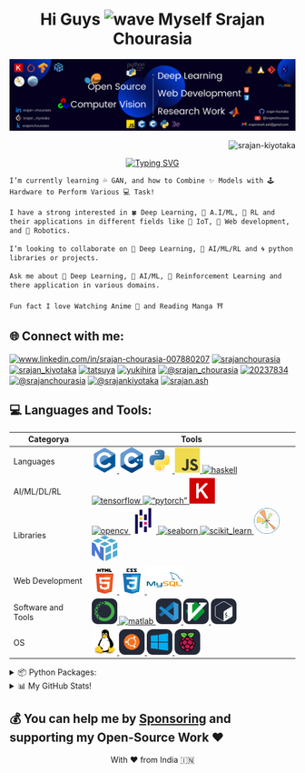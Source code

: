 <h1 align="center">Hi Guys <img src="https://emoji.discord.st/emojis/3d96defc-3ca3-4964-9393-9b72a3a0e549.gif" width="64px" height="64px" alt="wave"> Myself Srajan Chourasia</h1>

<img src='resources/Srajan Banner.png' alt='Srajan Banner'>

<!-- <br> -->

<p align="right"> <img src="https://komarev.com/ghpvc/?username=srajan-kiyotaka&label=Landed%20on%20my%20planet!&color=5bb1e6&style=plastic" alt="srajan-kiyotaka"/></p>

<!-- [![Typing SVG](https://readme-typing-svg.demolab.com?font=poppins&weight=600&size=28&duration=4500&pause=1000&vCenter=true&random=false&width=512&height=40&lines=I+am+passionate+about;AI%2FML;Deep+Learning;Computer+Vision;Reinforcement+Learning;Research+Work;Web+Development;Open+Source+Contribution;DSA+(Leetcode))](https://git.io/typing-svg) -->


<p align = center>
<a href="https://git.io/typing-svg"><img src="https://readme-typing-svg.demolab.com?font=poppins&weight=600&size=28&duration=4500&pause=1000&center=true&vCenter=true&random=false&width=512&height=40&lines=I+am+passionate+about;AI%2FML;Deep+Learning;Computer+Vision;Reinforcement+Learning;Research+Work;Web+Development;Open+Source+Contribution;DSA+(Leetcode)" alt="Typing SVG" /></a>
</p>


<!-- <p>
<img src = 'resources/working.gif' align = 'right' width = 400>
</p> -->

```
I’m currently learning 💦 GAN, and how to Combine ✨ Models with 🕹️ Hardware to Perform Various 💻 Task!

I have a strong interested in 🍀 Deep Learning, 🍂 A.I/ML, 🔖 RL and their applications in different fields like 🌌 IoT, 🎍 Web development, and 🤖 Robotics.

I’m looking to collaborate on 🐬 Deep Learning, 🎴 AI/ML/RL and 🌀 python libraries or projects.

Ask me about 🧊 Deep Learning, 🔮 AI/ML, 🍣 Reinforcement Learning and there application in various domains.

Fun fact I love Watching Anime 🎐 and Reading Manga ⛩️
```

<!-- <h2 align="center"><I>A passionate AI developer from India.</I></h2> -->

<!-- ## 🎓 Student at [IIT Goa ](https://iitgoa.ac.in/)<a href="https://emoji.gg/emoji/1251-inferna-satisfied"><img src="https://emoji.gg/assets/emoji/1251-inferna-satisfied.png" width="60px" height="60px" alt="inferna_satisfied"></a> -->



<!-- <p align="left"> <a href="https://github.com/ryo-ma/github-profile-trophy"><img src="https://github-profile-trophy.vercel.app/?username=srajan-kiyotaka" alt="srajan-kiyotaka" /></a> 
</p> -->

<!-- <br> -->

<h2 align="left">🌐 Connect with me:</h2>
<p align="left">
<a href="https://www.linkedin.com/in/srajan-chourasia/" target="blank"><img align="center" src="https://raw.githubusercontent.com/rahuldkjain/github-profile-readme-generator/master/src/images/icons/Social/linked-in-alt.svg" alt="www.linkedin.com/in/srajan-chourasia-007880207" height="35" width="45" /></a>
<a href="https://kaggle.com/srajanchourasia" target="blank"><img align="center" src="https://raw.githubusercontent.com/rahuldkjain/github-profile-readme-generator/master/src/images/icons/Social/kaggle.svg" alt="srajanchourasia" height="35" width="45" /></a>
<a href="https://www.leetcode.com/srajan_kiyotaka" target="blank"><img align="center" src="https://raw.githubusercontent.com/rahuldkjain/github-profile-readme-generator/master/src/images/icons/Social/leet-code.svg" alt="srajan_kiyotaka" height="35" width="45"/></a>
<a href="https://www.codechef.com/users/tatsuya" target="blank"><img align="center" src="https://cdn.jsdelivr.net/npm/simple-icons@3.1.0/icons/codechef.svg" alt="tatsuya" height="35" width="45"/></a>
<a href="https://codeforces.com/profile/yukihira" target="blank"><img align="center" src="https://raw.githubusercontent.com/rahuldkjain/github-profile-readme-generator/master/src/images/icons/Social/codeforces.svg" alt="yukihira" height="35" width="45" /></a>
<a href="https://www.hackerrank.com/srajan_chourasia" target="blank"><img align="center" src="https://raw.githubusercontent.com/rahuldkjain/github-profile-readme-generator/master/src/images/icons/Social/hackerrank.svg" alt="@srajan_chourasia" height="35" width="45" /></a>
<a href="https://stackoverflow.com/users/20237834" target="blank"><img align="center" src="https://raw.githubusercontent.com/rahuldkjain/github-profile-readme-generator/master/src/images/icons/Social/stack-overflow.svg" alt="20237834" height="40" width="50" /></a>
<!-- <a href="https://hashnode.com/@srajankiyotaka" target="blank"><img align="center" src="https://raw.githubusercontent.com/rahuldkjain/github-profile-readme-generator/master/src/images/icons/Social/hashnode.svg" alt="@srajankiyotaka" height="35" width="45"/></a> -->
<!-- <a href="https://medium.com/@srajanstark.ash" target="blank"><img align="center" src="https://raw.githubusercontent.com/rahuldkjain/github-profile-readme-generator/master/src/images/icons/Social/medium.svg" alt="@srajanstark.ash" height="35" width="45"/></a>   -->
<!-- <a href="https://dev.to/srajankiyotaka" target="blank"><img align="center" src="https://raw.githubusercontent.com/rahuldkjain/github-profile-readme-generator/master/src/images/icons/Social/devto.svg" alt="srajankiyotaka" height="35" width="45"/></a> -->
<a href="https://www.youtube.com/@srajanchourasia" target="blank"><img align="center" src="https://raw.githubusercontent.com/rahuldkjain/github-profile-readme-generator/master/src/images/icons/Social/youtube.svg" alt="@srajanchourasia" height="35" width="45"/></a>
<a href="https://twitter.com/@srajankiyotaka" target="blank"><img align="center" src="https://raw.githubusercontent.com/rahuldkjain/github-profile-readme-generator/master/src/images/icons/Social/twitter.svg" alt="@srajankiyotaka" height="35" width="45"/></a>
<a href="https://instagram.com/srajan.ash" target="blank"><img align="center" src="https://raw.githubusercontent.com/rahuldkjain/github-profile-readme-generator/master/src/images/icons/Social/instagram.svg" alt="srajan.ash" height="35" width="45" /></a>   
</p>


<h2 align="left">💻 Languages and Tools:</h2>


<!-- New style display -->

| Categorya | Tools |
|-----------|-------|
| Languages | <a href="https://www.cprogramming.com/" target="_blank" rel="noreferrer"> <img src="https://raw.githubusercontent.com/devicons/devicon/master/icons/c/c-original.svg" alt="c" width="45" height="45"/> </a>  <a href="https://www.w3schools.com/cpp/" target="_blank" rel=“noreferrer”> <img src="https://raw.githubusercontent.com/devicons/devicon/master/icons/cplusplus/cplusplus-original.svg" alt=“cplusplus” style="width:45px;height:auto;" /></a> <a href="https://www.python.org" target="_blank" rel="noreferrer"> <img src="https://raw.githubusercontent.com/devicons/devicon/master/icons/python/python-original.svg" alt="python" width="45" height="45"/> </a> <a href="https://developer.mozilla.org/en-US/docs/Web/JavaScript" title= "javascript" et="_blank"> <img src="https://raw.githubusercontent.com/devicons/devicon/master/icons/javascript/javascript-original.svg" alt="javascript" width="45" height="45"/> </a> <a href="https://www.haskell.org/" target="_blank" rel="noreferrer"> <img src="https://upload.wikimedia.org/wikipedia/commons/1/1c/Haskell-Logo.svg" alt="haskell" width="45" height="45"/> </a> |
| AI/ML/DL/RL | <a href="https://www.tensorflow.org" target="_blank" rel="noreferrer"> <img src="https://www.vectorlogo.zone/logos/tensorflow/tensorflow-icon.svg" alt="tensorflow" width="45" height="45"/> </a> <a href="https://pytorch.org/" target="_blank" rel=“noreferrer”> <img src="https://www.vectorlogo.zone/logos/pytorch/pytorch-icon.svg" alt=“pytorch” style="width:45px;height:auto;" /> </a> <a href="https://keras.io/" target="_blank" rel=“noreferrer”> <img src="resources/Keras.png" alt=“keras” style="width:45px;height:auto;" /> </a> |
| Libraries | <a href="https://opencv.org/" target="_blank" rel="noreferrer"> <img src="https://www.vectorlogo.zone/logos/opencv/opencv-icon.svg" alt="opencv" width="45" height="45"/> </a> <a href="https://pandas.pydata.org/" target="_blank" rel="noreferrer"> <img src="https://raw.githubusercontent.com/devicons/devicon/2ae2a900d2f041da66e950e4d48052658d850630/icons/pandas/pandas-original.svg" alt="pandas" width="45" height="45"/> </a> <a href="https://seaborn.pydata.org/" target="_blank" rel="noreferrer"> <img src="https://seaborn.pydata.org/_images/logo-mark-lightbg.svg" alt="seaborn" width="45" height="45"/> </a> <a href="https://scikit-learn.org/" target="_blank" rel="noreferrer"> <img src="https://upload.wikimedia.org/wikipedia/commons/0/05/Scikit_learn_logo_small.svg" alt="scikit_learn" width="65" height="55"/> </a> <a href="https://matplotlib.org/" target="_blank" rel="noreferrer"> <img src="resources/matplotlib-1.svg" alt="matplotlib" width="45" height="45"/> </a> <a href="https://numpy.org/" target="_blank" rel="noreferrer"> <img src="resources/numpy-1.svg" alt="numpy" width="45" height="45"/> </a> |
| Web Development | <a href="https://www.w3.org/html/" target="_blank" rel="noreferrer"> <img src="https://raw.githubusercontent.com/devicons/devicon/master/icons/html5/html5-original-wordmark.svg" alt="html5" width="45" height="45"/> </a> <a href="https://www.w3schools.com/css/" target="_blank" rel="noreferrer"> <img src="https://raw.githubusercontent.com/devicons/devicon/master/icons/css3/css3-original-wordmark.svg" alt="css3" width="45" height="45"/> </a> <a href="https://www.mysql.com/" target="_blank" rel="noreferrer"> <img src="https://raw.githubusercontent.com/devicons/devicon/master/icons/mysql/mysql-original-wordmark.svg" alt="mysql" width="65" height="50"/> </a>  |
| Software and Tools | <a href="" target="_blank" rel="noreferrer"> <img src="resources/Anaconda-Dark.svg" alt="anaconda" width="45" height="45"/> </a> <a href="https://www.mathworks.com/" target="_blank" rel="noreferrer"> <img src="https://upload.wikimedia.org/wikipedia/commons/2/21/Matlab_Logo.png" alt="matlab" width="45" height="45"/> </a>  <a href="" target="_blank" rel="noreferrer"> <img src="resources/VSCode-Dark.svg" alt="vscode" width="45" height="45"/> </a> <a href="" target="_blank" rel="noreferrer"> <img src="resources/VIM-Dark.svg" alt="vim" width="45" height="45"/> </a> <a href="" target="_blank" rel="noreferrer"> <img src="resources/Bash-Dark.svg" alt="bash" width="45" height="45"/> </a> |
| OS | <a href="https://www.linux.org/" target="_blank" rel="noreferrer"> <img src="https://raw.githubusercontent.com/devicons/devicon/master/icons/linux/linux-original.svg" alt="linux" width="45" height="45"/> </a> <a href="" target="_blank" rel="noreferrer"> <img src="resources/Ubuntu-Dark.svg" alt="" width="45" height="45"/> </a> <a href="" target="_blank" rel="noreferrer"> <img src="resources/Windows-Dark.svg" alt="" width="45" height="45"/> </a> <a href="" target="_blank" rel="noreferrer"> <img src="resources/RaspberryPi-Dark.svg" alt="" width="45" height="45"/> </a>  |

<!--  <a href="" target="_blank" rel="noreferrer"> <img src="resources" alt="" width="45" height="45"/> </a> -->


<details>
<summary> 
📦 Python Packages:
</summary>

<br>

<!-- <a href="https://github.com/srajan-kiyotaka/bayes_Net_Sample">
    <img src="https://gh-card.dev/repos/srajan-kiyotaka/bayes_Net_Sample.svg">
</a> -->

[![Readme Card](https://github-readme-stats.vercel.app/api/pin/?username=srajan-kiyotaka&repo=TraverseCraft)](https://github.com/srajan-kiyotaka/TraverseCraft)  [![Readme Card](https://github-readme-stats.vercel.app/api/pin/?username=srajan-kiyotaka&repo=bayes_Net_Sample)](https://github.com/srajan-kiyotaka/bayes_Net_Sample)

</details>

<!-- <br> -->

<details>
<summary> 
📊 My GitHub Stats!
</summary>

<br>

<p align="left"> <a href="https://github.com/ryo-ma/github-profile-trophy"><img src="https://github-profile-trophy.vercel.app/?username=srajan-kiyotaka" alt="srajan-kiyotaka" /></a> 
</p>

<p><img align="left" src="https://github-readme-stats.vercel.app/api/top-langs?username=srajan-kiyotaka&show_icons=true&locale=en&layout=compact" alt="srajan-kiyotaka" /></p>

<p>&nbsp;<img align="center" src="https://github-readme-stats.vercel.app/api?username=srajan-kiyotaka&show_icons=true&locale=en" alt="srajan-kiyotaka" /></p>

<p><img align="center" src="https://github-readme-streak-stats.herokuapp.com/?user=srajan-kiyotaka&" alt="srajan-kiyotaka" /></p>

</details>

<!-- 
<p>
<img align="left" src="https://github-readme-stats.vercel.app/api/top-langs?username=srajan-kiyotaka&show_icons=true&theme=radical&hide_border=true&locale=en&layout=compact" alt="srajan-kiyotaka" />
</p>

<p>&nbsp;
<img align="right" src="https://github-readme-stats.vercel.app/api?username=srajan-kiyotaka&show_icons=true&theme=tokyonight&title_color=3a91ee&text_color=3ddee1&bg_color=095381&hide_border=true&locale=en" alt="srajan-kiyotaka"/>
</p>

[![GitHub Streak](http://github-readme-streak-stats.herokuapp.com?user=srajan-kiyotaka&theme=tokyonight&date_format=M%20j%5B%2C%20Y%5D)](https://git.io/streak-stats)

<br>
<a href="https://twitter.com/Srajankiyotaka"><img src="https://gtce.itsvg.in/api?username=Srajankiyotaka&theme=dracula&icon=hashtag&time=true&response=true&border=true"/></a> -->
<!-- [![github-readme-twitter](https://github-readme-twitter.gazf.vercel.app/api?id=Srajankiyotaka&layout=wide)](https://twitter.com/Srajankiyotaka) -->

## 💰 You can help me by [Sponsoring](https://github.com/sponsors/srajan-kiyotaka/) and supporting my Open-Source Work ❤️

<p align="center"> With ❤️ from India 🇮🇳 </p>
